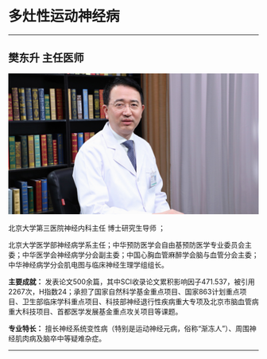 # 多灶性运动神经病

---

## 樊东升 主任医师

![1679208609045](image/c03_011/1679208609045.png)

北京大学第三医院神经内科主任 博士研究生导师 ；

北京大学医学部神经病学系主任；中华预防医学会自由基预防医学专业委员会主委；中华医学会神经病学分会副主委；中国心胸血管麻醉学会脑与血管分会主委；中华神经病学分会肌电图与临床神经生理学组组长。


**主要成就：** 发表论文500余篇，其中SCI收录论文累积影响因子471.537，被引用2267次，H指数24；承担了国家自然科学基金重点项目、国家863计划重点项目、卫生部临床学科重点项目、科技部神经退行性疾病重大专项及北京市脑血管病重大科技项目、首都医学发展基金重点攻关项目等课题。


**专业特长：** 擅长神经系统变性病（特别是运动神经元病，俗称“渐冻人”）、周围神经肌肉病及脑卒中等疑难杂症。

---
